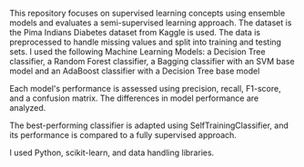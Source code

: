 This repository focuses on supervised learning concepts using ensemble models and evaluates a semi-supervised learning approach.
The dataset is the Pima Indians Diabetes dataset from Kaggle is used. The data is preprocessed to handle missing values and split into training and testing sets.
I used the following Machine Learning Models: a Decision Tree classifier, a Random Forest classifier, a Bagging classifier with an SVM base model and an AdaBoost classifier with a Decision Tree base model

Each model's performance is assessed using precision, recall, F1-score, and a confusion matrix. The differences in model performance are analyzed.

The best-performing classifier is adapted using SelfTrainingClassifier, and its performance is compared to a fully supervised approach.

I used Python, scikit-learn, and data handling libraries.
